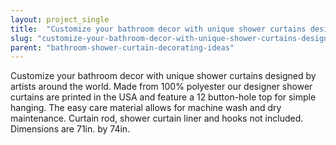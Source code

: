 ```yaml
---
layout: project_single
title:  "Customize your bathroom decor with unique shower curtains designed by artists around the world. Made from 100% polyester our designer shower curtains are printed in the USA and feature a 12 button-hole top for simple hanging. The easy care material a"
slug: "customize-your-bathroom-decor-with-unique-shower-curtains-designed-by-artists-around-the-world-made"
parent: "bathroom-shower-curtain-decorating-ideas"
---
```

Customize your bathroom decor with unique shower curtains designed by artists around the world. Made from 100% polyester our designer shower curtains are printed in the USA and feature a 12 button-hole top for simple hanging. The easy care material allows for machine wash and dry maintenance. Curtain rod, shower curtain liner and hooks not included. Dimensions are 71in. by 74in.